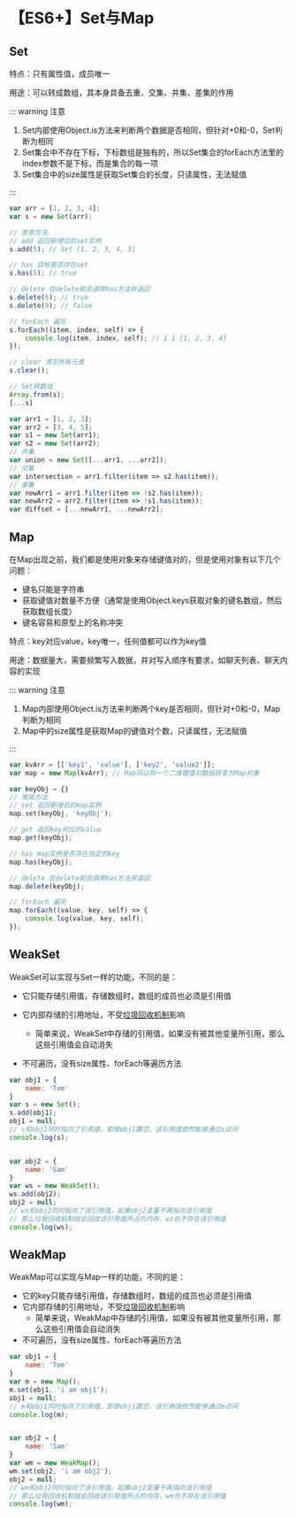 # 【ES6+】Set与Map

## Set

特点：只有属性值，成员唯一

用途：可以转成数组，其本身具备去重、交集、并集、差集的作用

::: warning 注意

1. Set内部使用Object.is方法来判断两个数据是否相同，但针对+0和-0，Set判断为相同
2. Set集合中不存在下标，下标数组是独有的，所以Set集合的forEach方法里的index参数不是下标，而是集合的每一项
3. Set集合中的size属性是获取Set集合的长度，只读属性，无法赋值

:::

```js
var arr = [1, 2, 3, 4];
var s = new Set(arr);

// 常用方法
// add 返回新增后的set实例
s.add(5); // Set [1, 2, 3, 4, 5]

// has 目标是否存在set
s.has(5); // true

// delete 在delete前会调用has方法并返回
s.delete(5); // true
s.delete(9); // false

// forEach 遍历
s.forEach((item, index, self) => {
    console.log(item, index, self); // 1 1 [1, 2, 3, 4]
});

// clear 清空所有元素
s.clear();

// Set转数组
Array.from(s);
[...s]

var arr1 = [1, 2, 3];
var arr2 = [3, 4, 5];
var s1 = new Set(arr1);
var s2 = new Set(arr2);
// 并集
var union = new Set([...arr1, ...arr2]);
// 交集
var intersection = arr1.filter(item => s2.has(item));
// 差集
var newArr1 = arr1.filter(item => !s2.has(item));
var newArr2 = arr2.filter(item => !s1.has(item));
var diffset = [...newArr1, ...newArr2];
```

## Map

在Map出现之前，我们都是使用对象来存储键值对的，但是使用对象有以下几个问题：

- 键名只能是字符串
- 获取键值对数量不方便（通常是使用Object.keys获取对象的键名数组，然后获取数组长度）
- 键名容易和原型上的名称冲突

特点：key对应value，key唯一，任何值都可以作为key值

用途：数据量大，需要频繁写入数据，并对写入顺序有要求，如聊天列表、聊天内容的实现

::: warning 注意

1. Map内部使用Object.is方法来判断两个key是否相同，但针对+0和-0，Map判断为相同
2. Map中的size属性是获取Map的键值对个数，只读属性，无法赋值

:::

```js
var kvArr = [['key1', 'value'], ['key2', 'value2']];
var map = new Map(kvArr); // Map可以将一个二维键值对数组转变为Map对象

var keyObj = {}
// 常用方法
// set 返回新增后的map实例
map.set(keyObj, 'keyObj');

// get 返回key对应的value
map.get(keyObj);

// has map实例是否存在指定的key
map.has(keyObj);

// delete 在delete前会调用has方法并返回
map.delete(keyObj);

// forEach 遍历
map.forEach((value, key, self) => {
    console.log(value, key, self);
});
```

## WeakSet

WeakSet可以实现与Set一样的功能，不同的是：

- 它只能存储引用值，存储数组时，数组的成员也必须是引用值
- 它内部存储的引用地址，不受[垃圾回收机制](../浏览器/垃圾回收机制.md)影响
  - 简单来说，WeakSet中存储的引用值，如果没有被其他变量所引用，那么这些引用值会自动消失

- 不可遍历，没有size属性、forEach等遍历方法

```js
var obj1 = {
    name: 'Tom'
}
var s = new Set();
s.add(obj1);
obj1 = null;
// s和obj1同时指向了引用值，即使obj1置空，该引用值依然能够通过s访问
console.log(s);


var obj2 = {
    name: 'Sam'
}
var ws = new WeakSet();
ws.add(obj2);
obj2 = null;
// ws和obj2同时指向了该引用值，如果obj2变量不再指向该引用值
// 那么垃圾回收机制就会回收该引用值所占的内存，ws也不存在该引用值
console.log(ws);
```

## WeakMap

WeakMap可以实现与Map一样的功能，不同的是：

- 它的key只能存储引用值，存储数组时，数组的成员也必须是引用值
- 它内部存储的引用地址，不受[垃圾回收机制](../浏览器/垃圾回收机制.md)影响
  - 简单来说，WeakMap中存储的引用值，如果没有被其他变量所引用，那么这些引用值会自动消失
- 不可遍历，没有size属性、forEach等遍历方法

```js
var obj1 = {
    name: 'Tom'
}
var m = new Map();
m.set(obj1, 'i am obj1');
obj1 = null;
// m和obj1同时指向了引用值，即使obj1置空，该引用值依然能够通过m访问
console.log(m);


var obj2 = {
    name: 'Sam'
}
var wm = new WeakMap();
wm.set(obj2, 'i am obj2');
obj2 = null;
// wm和obj2同时指向了该引用值，如果obj2变量不再指向该引用值
// 那么垃圾回收机制就会回收该引用值所占的内存，wm也不存在该引用值
console.log(wm);
```

<Vssue 
    :options="{ labels: [$page.relativePath.split('/')[0]] }" 
    :title="$page.relativePath.split('/')[1]" 
/>
